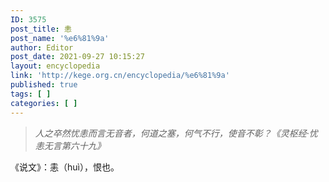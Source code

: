 ```yaml
---
ID: 3575
post_title: 恚
post_name: '%e6%81%9a'
author: Editor
post_date: 2021-09-27 10:15:27
layout: encyclopedia
link: 'http://kege.org.cn/encyclopedia/%e6%81%9a'
published: true
tags: [ ]
categories: [ ]
---
```

<blockquote><em>人之卒然忧恚而言无音者，何道之塞，何气不行，使音不彰？《灵枢经·忧恚无言第六十九》</em></blockquote>
《说文》：恚（huì），恨也。